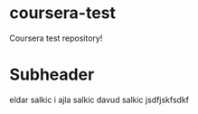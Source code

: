 # coursera-test
Coursera test repository!

# Subheader

eldar salkic i ajla salkic davud salkic jsdfjskfsdkf






